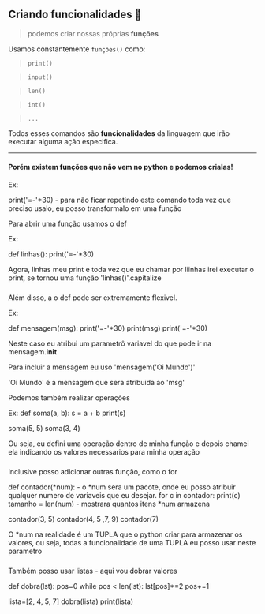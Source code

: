 ## Criando funcionalidades :calling:
> podemos criar nossas próprias **funções**

Usamos constantemente `funções()` como:

> `print()`

> `input()`

> `len()`

> `int()`

> `...`

Todos esses comandos são **funcionalidades** da linguagem que irão executar alguma ação especifica.

---
#### Porém existem funções que não vem no python e podemos crialas!

Ex:

print('=-'*30) - para não ficar repetindo este comando toda vez que preciso usalo, eu posso transformalo em uma função

Para abrir uma função usamos o def

Ex: 

def linhas():
    print('=-'*30)

Agora, linhas meu print e toda vez que eu chamar por liinhas irei executar o print, se tornou uma função 'linhas()'.capitalize

###

Além disso, a o def pode ser extremamente flexivel.

Ex:

def mensagem(msg):
    print('=-'*30)
    print(msg)
    print('=-'*30)

Neste caso eu atribui um parametrô variavel do que pode ir na mensagem.__init__

Para incluir a mensagem eu uso 'mensagem('Oi Mundo')'

'Oi Mundo' é a mensagem que sera atribuida ao 'msg'

Podemos também realizar operações

Ex:
def soma(a, b):
    s = a + b
    print(s)

soma(5, 5)
soma(3, 4)

Ou seja, eu defini uma operação dentro de minha função e depois chamei ela indicando os valores necessarios para minha operação

###

Inclusive posso  adicionar outras função, como o for 

def contador(*num): - o *num sera um pacote, onde eu posso atribuir qualquer numero de variaveis que eu desejar.
    for c in contador:
        print(c)
    tamanho = len(num) - mostrara quantos itens *num armazena

contador(3, 5)
contador(4, 5 ,7, 9)
contador(7)

O *num na realidade é um TUPLA que o python criar para armazenar os valores, ou seja, todas a funcionalidade de uma TUPLA eu posso usar neste parametro

###

Também posso usar listas - aqui vou dobrar valores

def dobra(lst):
    pos=0
    while pos < len(lst):
        lst[pos]*=2
        pos+=1


lista=[2, 4, 5, 7]
dobra(lista)
print(lista)


